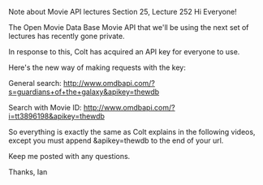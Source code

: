 Note about Movie API lectures
Section 25, Lecture 252
Hi Everyone!

The Open Movie Data Base Movie API that we'll be using the next set of lectures has recently gone private. 

In response to this, Colt has acquired an API key for everyone to use.

Here's the new way of making requests with the key:

General search: http://www.omdbapi.com/?s=guardians+of+the+galaxy&apikey=thewdb 

Search with Movie ID: http://www.omdbapi.com/?i=tt3896198&apikey=thewdb 

So everything is exactly the same as Colt explains in the following videos, except you must append &apikey=thewdb to the end of your url.

Keep me posted with any questions.

Thanks,
Ian